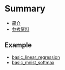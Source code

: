 # Summary

* [简介](README.md)
* [参考资料](Reference.md)

## Example

* [basic\_linear\_regression](basic_linear_regression.md)
* [basic\_mnist\_softmax](basic_mnist_softmax.md)


